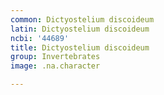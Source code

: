 ```yaml
---
common: Dictyostelium discoideum
latin: Dictyostelium discoideum
ncbi: '44689'
title: Dictyostelium discoideum
group: Invertebrates
image: .na.character

---
```

